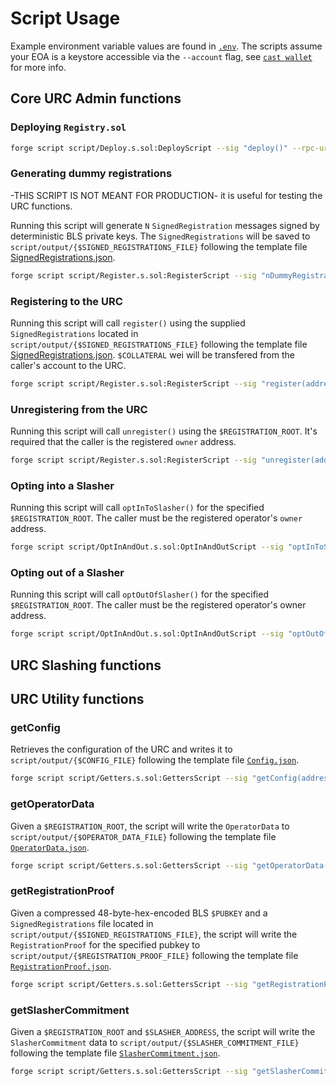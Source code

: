 # Script Usage

Example environment variable values are found in [`.env`](./.env). The scripts assume your EOA is a keystore accessible via the `--account` flag, see [`cast wallet`](https://book.getfoundry.sh/reference/cli/cast/wallet) for more info.

## Core URC Admin functions
### Deploying `Registry.sol`
```bash
forge script script/Deploy.s.sol:DeployScript --sig "deploy()" --rpc-url $RPC_URL --account $FOUNDRY_WALLET --broadcast
```

### Generating dummy registrations
-THIS SCRIPT IS NOT MEANT FOR PRODUCTION- it is useful for testing the URC functions. 

Running this script will generate `N` `SignedRegistration` messages signed by deterministic BLS private keys. The `SignedRegistrations` will be saved to `script/output/{$SIGNED_REGISTRATIONS_FILE}` following the template file [SignedRegistrations.json](./output/SignedRegistrations.json).
```bash
forge script script/Register.s.sol:RegisterScript --sig "nDummyRegistrations(uint256,address,string)" $N $OWNER $SIGNED_REGISTRATIONS_FILE
```
### Registering to the URC
Running this script will call `register()` using the supplied `SignedRegistrations` located in `script/output/{$SIGNED_REGISTRATIONS_FILE}` following the template file [SignedRegistrations.json](./output/SignedRegistrations.json). `$COLLATERAL` wei will be transfered from the caller's account to the URC.
```bash
forge script script/Register.s.sol:RegisterScript --sig "register(address,uint256,string)" $REGISTRY_ADDRESS $COLLATERAL $SIGNED_REGISTRATIONS_FILE --account $FOUNDRY_WALLET --rpc-url $RPC_URL --broadcast
```

### Unregistering from the URC
Running this script will call `unregister()` using the `$REGISTRATION_ROOT`. It's required that the caller is the registered `owner` address.
```bash
forge script script/Register.s.sol:RegisterScript --sig "unregister(address,bytes32)" $REGISTRY_ADDRESS $REGISTRATION_ROOT --account $FOUNDRY_WALLET --rpc-url $RPC_URL --broadcast
```

### Opting into a Slasher
Running this script will call `optInToSlasher()` for the specified `$REGISTRATION_ROOT`. The caller must be the registered operator's `owner` address.

```bash
forge script script/OptInAndOut.s.sol:OptInAndOutScript --sig "optInToSlasher(address,bytes32,address,address)" $REGISTRY_ADDRESS $REGISTRATION_ROOT $SLASHER $COMMITTER --account $FOUNDRY_WALLET --rpc-url $RPC_URL --broadcast
```

### Opting out of a Slasher
Running this script will call `optOutOfSlasher()` for the specified `$REGISTRATION_ROOT`. The caller must be the registered operator's owner address.

```bash
forge script script/OptInAndOut.s.sol:OptInAndOutScript --sig "optOutOfSlasher(address,bytes32,address)" $REGISTRY_ADDRESS $REGISTRATION_ROOT $SLASHER --account $FOUNDRY_WALLET --rpc-url $RPC_URL --broadcast
```

## URC Slashing functions

## URC Utility functions

### getConfig
Retrieves the configuration of the URC and writes it to `script/output/{$CONFIG_FILE}` following the template file [`Config.json`](./output/Config.json).

```bash
forge script script/Getters.s.sol:GettersScript --sig "getConfig(address,string)" $REGISTRY_ADDRESS $CONFIG_FILE --rpc-url $RPC_URL
```

### getOperatorData
Given a `$REGISTRATION_ROOT`, the script will write the `OperatorData` to `script/output/{$OPERATOR_DATA_FILE}` following the template file [`OperatorData.json`](./output/OperatorData.json).

```bash
forge script script/Getters.s.sol:GettersScript --sig "getOperatorData(address,bytes32,string)" $REGISTRY_ADDRESS $REGISTRATION_ROOT $OPERATOR_DATA_FILE --rpc-url $RPC_URL
```

### getRegistrationProof
Given a compressed 48-byte-hex-encoded BLS `$PUBKEY` and a `SignedRegistrations` file located in `script/output/{$SIGNED_REGISTRATIONS_FILE}`, the script will write the `RegistrationProof` for the specified pubkey to `script/output/{$REGISTRATION_PROOF_FILE}` following the template file [`RegistrationProof.json`](./output/RegistrationProof.json).

```bash
forge script script/Getters.s.sol:GettersScript --sig "getRegistrationProof(address,bytes,string,string)" $REGISTRY_ADDRESS $PUBKEY $SIGNED_REGISTRATIONS_FILE $REGISTRATION_PROOF_FILE --account $FOUNDRY_WALLET --rpc-url $RPC_URL
```

### getSlasherCommitment
Given a `$REGISTRATION_ROOT` and `$SLASHER_ADDRESS`, the script will write the `SlasherCommitment` data to `script/output/{$SLASHER_COMMITMENT_FILE}` following the template file [`SlasherCommitment.json`](./output/SlasherCommitment.json).

```bash
forge script script/Getters.s.sol:GettersScript --sig "getSlasherCommitment(address,bytes32,address,string)" $REGISTRY_ADDRESS $REGISTRATION_ROOT $SLASHER $SLASHER_COMMITMENT_FILE --rpc-url $RPC_URL
```

